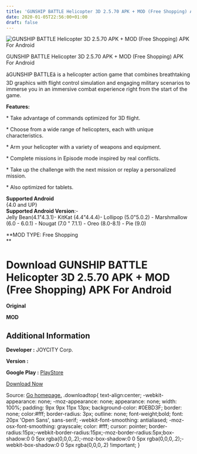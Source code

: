```yaml
---
title: 'GUNSHIP BATTLE Helicopter 3D 2.5.70 APK + MOD (Free Shopping) APK For Android'
date: 2020-01-05T22:56:00+01:00
draft: false
---
```


![GUNSHIP BATTLE Helicopter 3D 2.5.70 APK + MOD (Free Shopping) APK For Android](https://i1.wp.com/apkhome.net/wp-content/uploads/2020/01/GUNSHIP-BATTLE-Helicopter-3D-2.5.70-APK-MOD-Free-Shopping.png "GUNSHIP BATTLE Helicopter 3D 2.5.70 APK + MOD (Free Shopping) APK For Android")

  

GUNSHIP BATTLE Helicopter 3D 2.5.70 APK + MOD (Free Shopping) APK For Android

ãGUNSHIP BATTLEã is a helicopter action game that combines breathtaking 3D graphics with flight control simulation and engaging military scenarios to immerse you in an immersive combat experience right from the start of the game.

**Features:**

\* Take advantage of commands optimized for 3D flight.

\* Choose from a wide range of helicopters, each with unique characteristics.

\* Arm your helicopter with a variety of weapons and equipment.

\* Complete missions in Episode mode inspired by real conflicts.

\* Take up the challenge with the next mission or replay a personalized mission.

\* Also optimized for tablets.

**Supported Android**  
{4.0 and UP}  
**Supported Android Version**:-  
Jelly Bean(4.1"4.3.1)- KitKat (4.4"4.4.4)- Lollipop (5.0"5.0.2) - Marshmallow (6.0 - 6.0.1) - Nougat (7.0 " 7.1.1) - Oreo (8.0-8.1) - Pie (9.0)

**MOD TYPE: Free Shopping  
**

Download GUNSHIP BATTLE Helicopter 3D 2.5.70 APK + MOD (Free Shopping) APK For Android
======================================================================================

**Original**

**MOD**

Additional Information
----------------------

**Developer :** JOYCITY Corp.

**Version :**

**Google Play :** [PlayStore](https://play.google.com/store/apps/details?id=com.theonegames.gunshipbattle)

  

[Download Now](https://store4app.co/post/gunship-battle-helicopter-3d-2-5-70-apk-mod-free-shopping-apk-for-android_1578249742)

  
Source: [Go homepage.](https://store4app.co/post/gunship-battle-helicopter-3d-2-5-70-apk-mod-free-shopping-apk-for-android_1578249742) .downloadtop{ text-align:center; -webkit-appearance: none; -moz-appearance: none; appearance: none; width: 100%; padding: 9px 9px 11px 13px; background-color: #0EBD3F; border: none; color:#fff; border-radius: 3px; outline: none; font-weight;bold; font: 20px 'Open Sans', sans-serif; -webkit-font-smoothing: antialiased; -moz-osx-font-smoothing: grayscale; color: #fff; cursor: pointer; border-radius:15px;-webkit-border-radius:15px;-moz-border-radius:5px;box-shadow:0 0 5px rgba(0,0,0,.2);-moz-box-shadow:0 0 5px rgba(0,0,0,.2);-webkit-box-shadow:0 0 5px rgba(0,0,0,.2) !important; }